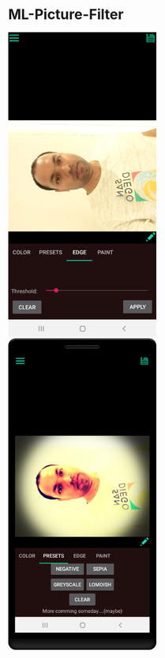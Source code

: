 # ML-Picture-Filter
<img width="300" src="art/pic1.png?raw=true">
<img width="300" src="art/pic2.png?raw=true">
